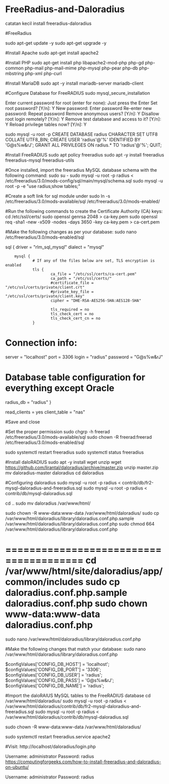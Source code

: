 # FreeRadius-and-Daloradius
catatan kecil install freeradius-daloradius

#FreeRadius

sudo apt-get update -y
sudo apt-get upgrade -y

#Install Apache
sudo apt-get install apache2

#Install PHP
sudo apt-get install php libapache2-mod-php php-gd php-common php-mail php-mail-mime php-mysql php-pear php-db php-mbstring php-xml php-curl

#Install MariaDB
sudo apt -y install mariadb-server mariadb-client


#Configure Database for FreeRADIUS
sudo mysql_secure_installation

Enter current password for root (enter for none): Just press the Enter
Set root password? [Y/n]: Y
New password: Enter password
Re-enter new password: Repeat password
Remove anonymous users? [Y/n]: Y
Disallow root login remotely? [Y/n]: Y
Remove test database and access to it? [Y/n]:  Y
Reload privilege tables now? [Y/n]:  Y

sudo mysql -u root -p
CREATE DATABASE radius CHARACTER SET UTF8 COLLATE UTF8_BIN;
CREATE USER 'radius'@'%' IDENTIFIED BY 'G@s%w&rJ';
GRANT ALL PRIVILEGES ON radius.* TO 'radius'@'%';
QUIT;


#Install FreeRADIUS
sudo apt policy freeradius
sudo apt -y install freeradius freeradius-mysql freeradius-utils

#Once installed, import the freeradius MySQL database schema with the following command:
sudo su -
sudo mysql -u root -p radius < /etc/freeradius/3.0/mods-config/sql/main/mysql/schema.sql
sudo  mysql -u root -p -e "use radius;show tables;"

#Create a soft link for sql module under
sudo ln -s /etc/freeradius/3.0/mods-available/sql /etc/freeradius/3.0/mods-enabled/

#Run the following commands to create the Certificate Authority (CA) keys:
cd /etc/ssl/certs/
sudo openssl genrsa 2048 > ca-key.pem
sudo openssl req -sha1 -new -x509 -nodes -days 3650 -key ca-key.pem > ca-cert.pem

#Make the following changes as per your database:
sudo nano /etc/freeradius/3.0/mods-enabled/sql

sql {
driver = "rlm_sql_mysql"
dialect = "mysql"

        mysql {
                # If any of the files below are set, TLS encryption is enabled
                tls {
                        ca_file = "/etc/ssl/certs/ca-cert.pem"
                        ca_path = "/etc/ssl/certs/"
                        #certificate_file = "/etc/ssl/certs/private/client.crt"
                        #private_key_file = "/etc/ssl/certs/private/client.key"
                        cipher = "DHE-RSA-AES256-SHA:AES128-SHA"

                        tls_required = no
                        tls_check_cert = no
                        tls_check_cert_cn = no
                }

# Connection info:
server = "localhost"
port = 3306
login = "radius"
password = "G@s%w&rJ"

# Database table configuration for everything except Oracle
radius_db = "radius"
}

read_clients = yes
client_table = "nas"

#Save and close

#Set the proper permission
sudo chgrp -h freerad /etc/freeradius/3.0/mods-available/sql
sudo chown -R freerad:freerad /etc/freeradius/3.0/mods-enabled/sql

sudo systemctl restart freeradius
sudo systemctl status freeradius

#Install daloRADIUS
sudo apt -y install wget unzip
wget https://github.com/lirantal/daloradius/archive/master.zip
unzip master.zip
mv daloradius-master daloradius
cd daloradius


#Configuring daloradius
sudo mysql -u root -p radius < contrib/db/fr2-mysql-daloradius-and-freeradius.sql 
sudo mysql -u root -p radius < contrib/db/mysql-daloradius.sql

cd ..
sudo mv daloradius /var/www/html/

sudo chown -R www-data:www-data /var/www/html/daloradius/
sudo cp /var/www/html/daloradius/library/daloradius.conf.php.sample /var/www/html/daloradius/library/daloradius.conf.php
sudo chmod 664 /var/www/html/daloradius/library/daloradius.conf.php

=======================================
cd /var/www/html/site/daloradius/app/common/includes
sudo cp daloradius.conf.php.sample daloradius.conf.php
sudo chown www-data:www-data daloradius.conf.php
========================================

sudo nano /var/www/html/daloradius/library/daloradius.conf.php

#Make the following changes that match your database:
sudo nano /var/www/html/daloradius/library/daloradius.conf.php

$configValues['CONFIG_DB_HOST'] = 'localhost';
$configValues['CONFIG_DB_PORT'] = '3306';
$configValues['CONFIG_DB_USER'] = 'radius';
$configValues['CONFIG_DB_PASS'] = 'G@s%w&rJ';
$configValues['CONFIG_DB_NAME'] = 'radius';

#Import the daloRAIUS MySQL tables to the FreeRADIUS database
cd /var/www/html/daloradius/
sudo mysql -u root -p radius < /var/www/html/daloradius/contrib/db/fr2-mysql-daloradius-and-freeradius.sql
sudo mysql -u root -p radius < /var/www/html/daloradius/contrib/db/mysql-daloradius.sql

sudo chown -R www-data:www-data /var/www/html/daloradius/

sudo systemctl restart freeradius.service apache2

#Visit: 
http://localhost/daloradius/login.php

Username: administrator
Password: radius
https://computingforgeeks.com/how-to-install-freeradius-and-daloradius-on-ubuntu/

Username: administrator
Password: radius
